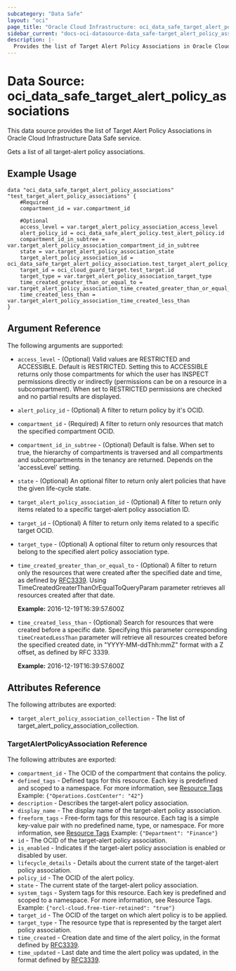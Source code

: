 ```yaml
---
subcategory: "Data Safe"
layout: "oci"
page_title: "Oracle Cloud Infrastructure: oci_data_safe_target_alert_policy_associations"
sidebar_current: "docs-oci-datasource-data_safe-target_alert_policy_associations"
description: |-
  Provides the list of Target Alert Policy Associations in Oracle Cloud Infrastructure Data Safe service
---
```


# Data Source: oci_data_safe_target_alert_policy_associations
This data source provides the list of Target Alert Policy Associations in Oracle Cloud Infrastructure Data Safe service.

Gets a list of all target-alert policy associations.


## Example Usage

```hcl
data "oci_data_safe_target_alert_policy_associations" "test_target_alert_policy_associations" {
	#Required
	compartment_id = var.compartment_id

	#Optional
	access_level = var.target_alert_policy_association_access_level
	alert_policy_id = oci_data_safe_alert_policy.test_alert_policy.id
	compartment_id_in_subtree = var.target_alert_policy_association_compartment_id_in_subtree
	state = var.target_alert_policy_association_state
	target_alert_policy_association_id = oci_data_safe_target_alert_policy_association.test_target_alert_policy_association.id
	target_id = oci_cloud_guard_target.test_target.id
	target_type = var.target_alert_policy_association_target_type
	time_created_greater_than_or_equal_to = var.target_alert_policy_association_time_created_greater_than_or_equal_to
	time_created_less_than = var.target_alert_policy_association_time_created_less_than
}
```

## Argument Reference

The following arguments are supported:

* `access_level` - (Optional) Valid values are RESTRICTED and ACCESSIBLE. Default is RESTRICTED. Setting this to ACCESSIBLE returns only those compartments for which the user has INSPECT permissions directly or indirectly (permissions can be on a resource in a subcompartment). When set to RESTRICTED permissions are checked and no partial results are displayed.
* `alert_policy_id` - (Optional) A filter to return policy by it's OCID.
* `compartment_id` - (Required) A filter to return only resources that match the specified compartment OCID.
* `compartment_id_in_subtree` - (Optional) Default is false. When set to true, the hierarchy of compartments is traversed and all compartments and subcompartments in the tenancy are returned. Depends on the 'accessLevel' setting.
* `state` - (Optional) An optional filter to return only alert policies that have the given life-cycle state.
* `target_alert_policy_association_id` - (Optional) A filter to return only items related to a specific target-alert policy association ID.
* `target_id` - (Optional) A filter to return only items related to a specific target OCID.
* `target_type` - (Optional) A optional filter to return only resources that belong to the specified alert policy association type.
* `time_created_greater_than_or_equal_to` - (Optional) A filter to return only the resources that were created after the specified date and time, as defined by [RFC3339](https://tools.ietf.org/html/rfc3339). Using TimeCreatedGreaterThanOrEqualToQueryParam parameter retrieves all resources created after that date.

  **Example:** 2016-12-19T16:39:57.600Z
* `time_created_less_than` - (Optional) Search for resources that were created before a specific date. Specifying this parameter corresponding `timeCreatedLessThan` parameter will retrieve all resources created before the specified created date, in "YYYY-MM-ddThh:mmZ" format with a Z offset, as defined by RFC 3339.

  **Example:** 2016-12-19T16:39:57.600Z


## Attributes Reference

The following attributes are exported:

* `target_alert_policy_association_collection` - The list of target_alert_policy_association_collection.

### TargetAlertPolicyAssociation Reference

The following attributes are exported:

* `compartment_id` - The OCID of the compartment that contains the policy.
* `defined_tags` - Defined tags for this resource. Each key is predefined and scoped to a namespace. For more information, see [Resource Tags](https://docs.cloud.oracle.com/iaas/Content/General/Concepts/resourcetags.htm) Example: `{"Operations.CostCenter": "42"}`
* `description` - Describes the target-alert policy association.
* `display_name` - The display name of the target-alert policy association.
* `freeform_tags` - Free-form tags for this resource. Each tag is a simple key-value pair with no predefined name, type, or namespace. For more information, see [Resource Tags](https://docs.cloud.oracle.com/iaas/Content/General/Concepts/resourcetags.htm)  Example: `{"Department": "Finance"}`
* `id` - The OCID of the target-alert policy association.
* `is_enabled` - Indicates if the target-alert policy association is enabled or disabled by user.
* `lifecycle_details` - Details about the current state of the target-alert policy association.
* `policy_id` - The OCID of the alert policy.
* `state` - The current state of the target-alert policy association.
* `system_tags` - System tags for this resource. Each key is predefined and scoped to a namespace. For more information, see Resource Tags. Example: `{"orcl-cloud.free-tier-retained": "true"}` 
* `target_id` - The OCID of the target on which alert policy is to be applied.
* `target_type` - The resource type that is represented by the target alert policy association.
* `time_created` - Creation date and time of the alert policy, in the format defined by [RFC3339](https://tools.ietf.org/html/rfc3339).
* `time_updated` - Last date and time the alert policy was updated, in the format defined by [RFC3339](https://tools.ietf.org/html/rfc3339).
